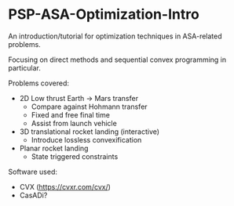 # PSP-ASA-Optimization-Intro
An introduction/tutorial for optimization techniques in ASA-related problems.

Focusing on direct methods and sequential convex programming in particular.

Problems covered:
 - 2D Low thrust Earth -> Mars transfer
    - Compare against Hohmann transfer
    - Fixed and free final time
    - Assist from launch vehicle
 - 3D translational rocket landing (interactive)
    - Introduce lossless convexification 
 - Planar rocket landing
    - State triggered constraints 

Software used:
 - CVX (https://cvxr.com/cvx/)
 - CasADi?
